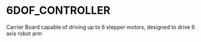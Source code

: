 # 6DOF_CONTROLLER
Carrier Board capable of driving up to 6 stepper motors, designed to drive 6 axis robot arm

